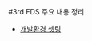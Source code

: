 #3rd FDS 주요 내용 정리  




* [개발환경 셋팅](https://github.com/seong-jin/FDS-lecture/tree/master/setting_guide)





